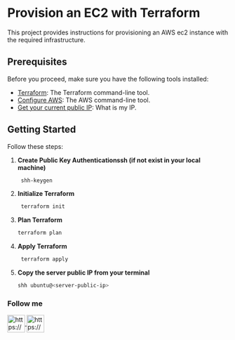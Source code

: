 # Provision an EC2 with Terraform

This project provides instructions for provisioning an AWS ec2 instance with the required infrastructure.

## Prerequisites
Before you proceed, make sure you have the following tools installed: 

- [Terraform](https://developer.hashicorp.com/terraform/tutorials/aws-get-started/install-cli): The Terraform command-line tool.
- [Configure AWS](https://docs.aws.amazon.com/cli/latest/userguide/cli-chap-configure.html): The AWS command-line tool.
- [Get your current public IP](https://www.whatismyip.com/): What is my IP.

## Getting Started

Follow these steps:
1. **Create Public Key Authenticationssh (if not exist in your local machine)**
   ```bash
    shh-keygen 
2. **Initialize Terraform**
   ```bash
    terraform init 
3. **Plan Terraform**
    ```bash
    terraform plan 
4. **Apply Terraform**
   ```bash
    terraform apply 
5. **Copy the  server public IP from your terminal**
    ```bash
    shh ubuntu@<server-public-ip>


<!-- Connect with me -->

<h3 align="left">Follow me</h3>
<p align="left">
 
 <!-- LinkedIn -->
<a href="https://www.linkedin.com/in/ahmedabdellatif93/" target="blank">
 <img align="center" src="https://www.vectorlogo.zone/logos/linkedin/linkedin-icon.svg" alt="https://www.linkedin.com/in/ahmedmohamedmobiledeveloper/" height="40" width="40" />
</a>

 <!-- Facebook -->
 <a href="https://www.facebook.com/profile.php?id=100001249766856" target="blank">
 <img align="center" src="https://www.vectorlogo.zone/logos/facebook/facebook-tile.svg" alt="https://www.facebook.com/profile.php?id=100001249766856" height="40" width="40" />
 </a>
 
</p>